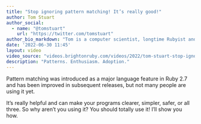 ```yaml
---
title: "Stop ignoring pattern matching! It’s really good!"
author: Tom Stuart
author_social:
  - name: "@tomstuart"
    url: "https://twitter.com/tomstuart"
author_bio_markdown: "Tom is a computer scientist, longtime Rubyist and Senior Staff Engineer at Shopify. He has taught optimising compilers at the University of Cambridge and written about technology for the Guardian. His book about computation theory in Ruby, “Understanding Computation”, is published by O’Reilly."
date: '2022-06-30 11:45'
layout: video
video_source: "videos.brightonruby.com/videos/2022/tom-stuart-stop-ignoring-pattern-matching.mp4"
description: "Patterns. Enthusiasm. Adoption."
---
```


Pattern matching was introduced as a major language feature in Ruby 2.7 and has been improved in subsequent releases, but not many people are using it yet.

It’s really helpful and can make your programs clearer, simpler, safer, or all three. So why aren’t you using it? You should totally use it! I’ll show you how.